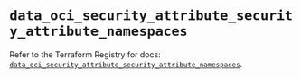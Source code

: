 # `data_oci_security_attribute_security_attribute_namespaces`

Refer to the Terraform Registry for docs: [`data_oci_security_attribute_security_attribute_namespaces`](https://registry.terraform.io/providers/oracle/oci/7.19.0/docs/data-sources/security_attribute_security_attribute_namespaces).
